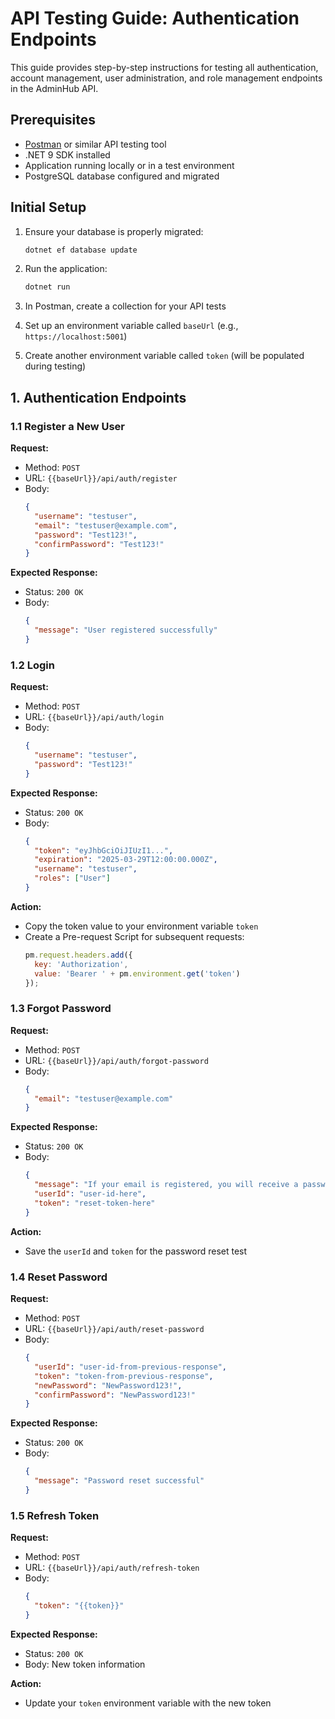 ﻿# API Testing Guide: Authentication Endpoints

This guide provides step-by-step instructions for testing all authentication, account management, user administration, and role management endpoints in the AdminHub API.

## Prerequisites

- [Postman](https://www.postman.com/) or similar API testing tool
- .NET 9 SDK installed
- Application running locally or in a test environment
- PostgreSQL database configured and migrated

## Initial Setup

1. Ensure your database is properly migrated:
   ```bash
   dotnet ef database update
   ```

2. Run the application:
   ```bash
   dotnet run
   ```

3. In Postman, create a collection for your API tests
4. Set up an environment variable called `baseUrl` (e.g., `https://localhost:5001`)
5. Create another environment variable called `token` (will be populated during testing)

## 1. Authentication Endpoints

### 1.1 Register a New User

**Request:**
- Method: `POST`
- URL: `{{baseUrl}}/api/auth/register`
- Body:
  ```json
  {
    "username": "testuser",
    "email": "testuser@example.com",
    "password": "Test123!",
    "confirmPassword": "Test123!"
  }
  ```

**Expected Response:**
- Status: `200 OK`
- Body:
  ```json
  {
    "message": "User registered successfully"
  }
  ```

### 1.2 Login

**Request:**
- Method: `POST`
- URL: `{{baseUrl}}/api/auth/login`
- Body:
  ```json
  {
    "username": "testuser",
    "password": "Test123!"
  }
  ```

**Expected Response:**
- Status: `200 OK`
- Body:
  ```json
  {
    "token": "eyJhbGciOiJIUzI1...",
    "expiration": "2025-03-29T12:00:00.000Z",
    "username": "testuser",
    "roles": ["User"]
  }
  ```

**Action:**
- Copy the token value to your environment variable `token`
- Create a Pre-request Script for subsequent requests:
  ```javascript
  pm.request.headers.add({
    key: 'Authorization',
    value: 'Bearer ' + pm.environment.get('token')
  });
  ```

### 1.3 Forgot Password

**Request:**
- Method: `POST`
- URL: `{{baseUrl}}/api/auth/forgot-password`
- Body:
  ```json
  {
    "email": "testuser@example.com"
  }
  ```

**Expected Response:**
- Status: `200 OK`
- Body:
  ```json
  {
    "message": "If your email is registered, you will receive a password reset link",
    "userId": "user-id-here",
    "token": "reset-token-here"
  }
  ```

**Action:**
- Save the `userId` and `token` for the password reset test

### 1.4 Reset Password

**Request:**
- Method: `POST`
- URL: `{{baseUrl}}/api/auth/reset-password`
- Body:
  ```json
  {
    "userId": "user-id-from-previous-response",
    "token": "token-from-previous-response",
    "newPassword": "NewPassword123!",
    "confirmPassword": "NewPassword123!"
  }
  ```

**Expected Response:**
- Status: `200 OK`
- Body:
  ```json
  {
    "message": "Password reset successful"
  }
  ```

### 1.5 Refresh Token

**Request:**
- Method: `POST`
- URL: `{{baseUrl}}/api/auth/refresh-token`
- Body:
  ```json
  {
    "token": "{{token}}"
  }
  ```

**Expected Response:**
- Status: `200 OK`
- Body: New token information

**Action:**
- Update your `token` environment variable with the new token